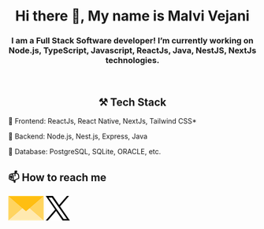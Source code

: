 <h1 align="center">
Hi there 👋, My name is Malvi Vejani
</h1>

<h3 align="center">
I am a Full Stack Software developer! I’m currently working on Node.js, TypeScript, Javascript, ReactJs, Java, NestJS, NextJs technologies.
</h3>

<br/>

<h2 align="center"> ⚒️ Tech Stack</h2>

 🔭 Frontend: ReactJs, React Native, NextJs, Tailwind CSS*
 
 🌱 Backend: Node.js, Nest.js, Express, Java
 
 👯 Database: PostgreSQL, SQLite, ORACLE, etc.
 
</div>

## 📫 How to reach me

[<img src="assets/envelope.png" height="50px">](mailto:bobbyg603@pm.me)
[<img src="assets/x.png" height="50px">](https://x.com/bobbyg603)

<!--
**malvivejani/malvivejani** is a ✨ _special_ ✨ repository because its `README.md` (this file) appears on your GitHub profile.

Here are some ideas to get you started:

- 🔭 I’m currently working on ...
- 🌱 I’m currently learning ...
- 👯 I’m looking to collaborate on ...
- 🤔 I’m looking for help with ...
- 💬 Ask me about ...
- 📫 How to reach me: ...
- 😄 Pronouns: ...
- ⚡ Fun fact: ...
-->
